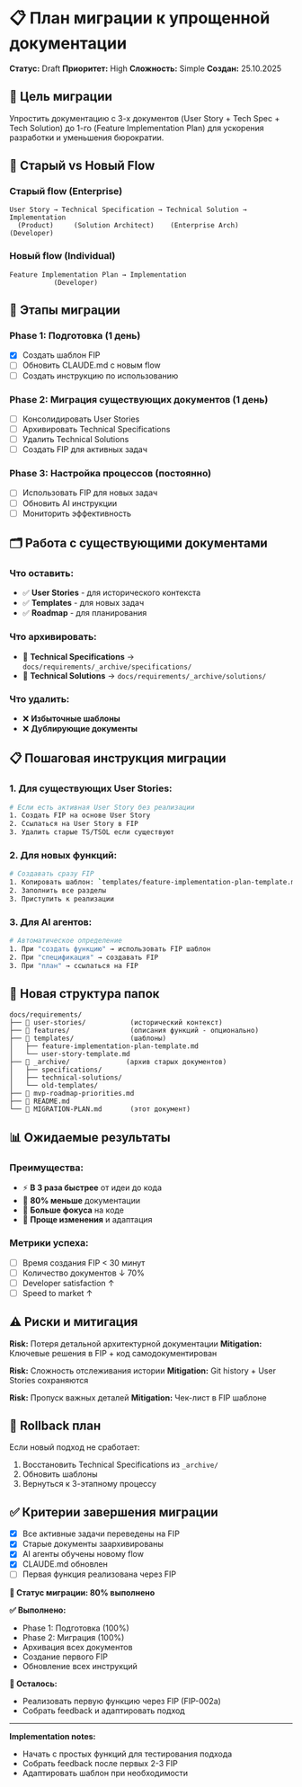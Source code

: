 # 📋 План миграции к упрощенной документации

**Статус:** Draft
**Приоритет:** High
**Сложность:** Simple
**Создан:** 25.10.2025

## 🎯 Цель миграции

Упростить документацию с 3-х документов (User Story + Tech Spec + Tech Solution) до 1-го (Feature Implementation Plan) для ускорения разработки и уменьшения бюрократии.

## 🔄 Старый vs Новый Flow

### **Старый flow (Enterprise)**
```
User Story → Technical Specification → Technical Solution → Implementation
  (Product)     (Solution Architect)    (Enterprise Arch)   (Developer)
```

### **Новый flow (Individual)**
```
Feature Implementation Plan → Implementation
           (Developer)
```

## 📅 Этапы миграции

### Phase 1: Подготовка (1 день)
- [x] Создать шаблон FIP
- [ ] Обновить CLAUDE.md с новым flow
- [ ] Создать инструкцию по использованию

### Phase 2: Миграция существующих документов (1 день)
- [ ] Консолидировать User Stories
- [ ] Архивировать Technical Specifications
- [ ] Удалить Technical Solutions
- [ ] Создать FIP для активных задач

### Phase 3: Настройка процессов (постоянно)
- [ ] Использовать FIP для новых задач
- [ ] Обновить AI инструкции
- [ ] Мониторить эффективность

## 🗂️ Работа с существующими документами

### Что оставить:
- ✅ **User Stories** - для исторического контекста
- ✅ **Templates** - для новых задач
- ✅ **Roadmap** - для планирования

### Что архивировать:
- 📁 **Technical Specifications** → `docs/requirements/_archive/specifications/`
- 📁 **Technical Solutions** → `docs/requirements/_archive/solutions/`

### Что удалить:
- ❌ **Избыточные шаблоны**
- ❌ **Дублирующие документы**

## 📋 Пошаговая инструкция миграции

### 1. Для существующих User Stories:
```bash
# Если есть активная User Story без реализации
1. Создать FIP на основе User Story
2. Ссылаться на User Story в FIP
3. Удалить старые TS/TSOL если существуют
```

### 2. Для новых функций:
```bash
# Создавать сразу FIP
1. Копировать шаблон: `templates/feature-implementation-plan-template.md`
2. Заполнить все разделы
3. Приступить к реализации
```

### 3. Для AI агентов:
```bash
# Автоматическое определение
1. При "создать функцию" → использовать FIP шаблон
2. При "спецификация" → создавать FIP
3. При "план" → ссылаться на FIP
```

## 🎯 Новая структура папок

```
docs/requirements/
├── 📂 user-stories/           (исторический контекст)
├── 📂 features/               (описания функций - опционально)
├── 📂 templates/              (шаблоны)
│   ├── feature-implementation-plan-template.md
│   └── user-story-template.md
├── 📂 _archive/              (архив старых документов)
│   ├── specifications/
│   ├── technical-solutions/
│   └── old-templates/
├── 📂 mvp-roadmap-priorities.md
├── 📂 README.md
└── 📂 MIGRATION-PLAN.md       (этот документ)
```

## 📊 Ожидаемые результаты

### Преимущества:
- ⚡ **В 3 раза быстрее** от идеи до кода
- 📝 **80% меньше** документации
- 🎯 **Больше фокуса** на коде
- 🔄 **Проще изменения** и адаптация

### Метрики успеха:
- [ ] Время создания FIP < 30 минут
- [ ] Количество документов ↓ 70%
- [ ] Developer satisfaction ↑
- [ ] Speed to market ↑

## ⚠️ Риски и митигация

**Risk:** Потеря детальной архитектурной документации
**Mitigation:** Ключевые решения в FIP + код самодокументирован

**Risk:** Сложность отслеживания истории
**Mitigation:** Git history + User Stories сохраняются

**Risk:** Пропуск важных деталей
**Mitigation:** Чек-лист в FIP шаблоне

## 🔄 Rollback план

Если новый подход не сработает:
1. Восстановить Technical Specifications из `_archive/`
2. Обновить шаблоны
3. Вернуться к 3-этапному процессу

## ✅ Критерии завершения миграции

- [x] Все активные задачи переведены на FIP
- [x] Старые документы заархивированы
- [x] AI агенты обучены новому flow
- [x] CLAUDE.md обновлен
- [ ] Первая функция реализована через FIP

**🎉 Статус миграции: 80% выполнено**

**✅ Выполнено:**
- Phase 1: Подготовка (100%)
- Phase 2: Миграция (100%)
- Архивация всех документов
- Создание первого FIP
- Обновление всех инструкций

**🔄 Осталось:**
- Реализовать первую функцию через FIP (FIP-002a)
- Собрать feedback и адаптировать подход

---

**Implementation notes:**
- Начать с простых функций для тестирования подхода
- Собрать feedback после первых 2-3 FIP
- Адаптировать шаблон при необходимости
